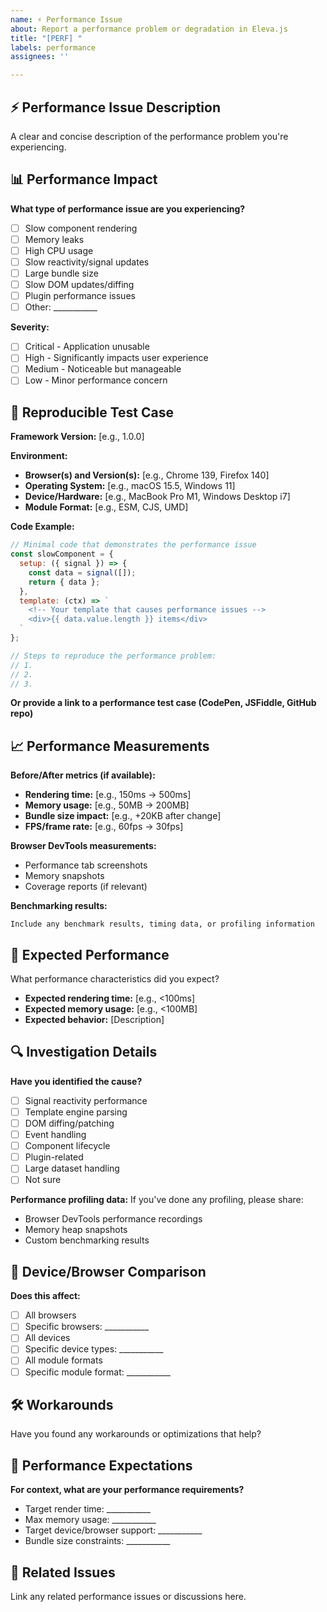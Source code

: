 ```yaml
---
name: ⚡ Performance Issue
about: Report a performance problem or degradation in Eleva.js
title: "[PERF] "
labels: performance
assignees: ''

---
```


## ⚡ Performance Issue Description

A clear and concise description of the performance problem you're experiencing.

## 📊 Performance Impact

**What type of performance issue are you experiencing?**

- [ ] Slow component rendering
- [ ] Memory leaks
- [ ] High CPU usage
- [ ] Slow reactivity/signal updates
- [ ] Large bundle size
- [ ] Slow DOM updates/diffing
- [ ] Plugin performance issues
- [ ] Other: ___________

**Severity:**
- [ ] Critical - Application unusable
- [ ] High - Significantly impacts user experience
- [ ] Medium - Noticeable but manageable
- [ ] Low - Minor performance concern

## 🔬 Reproducible Test Case

**Framework Version:** [e.g., 1.0.0]

**Environment:**
- **Browser(s) and Version(s):** [e.g., Chrome 139, Firefox 140]
- **Operating System:** [e.g., macOS 15.5, Windows 11]
- **Device/Hardware:** [e.g., MacBook Pro M1, Windows Desktop i7]
- **Module Format:** [e.g., ESM, CJS, UMD]

**Code Example:**

```javascript
// Minimal code that demonstrates the performance issue
const slowComponent = {
  setup: ({ signal }) => {
    const data = signal([]);
    return { data };
  },
  template: (ctx) => `
    <!-- Your template that causes performance issues -->
    <div>{{ data.value.length }} items</div>
  `
};

// Steps to reproduce the performance problem:
// 1. 
// 2. 
// 3. 
```

**Or provide a link to a performance test case (CodePen, JSFiddle, GitHub repo)**

## 📈 Performance Measurements

**Before/After metrics (if available):**

- **Rendering time:** [e.g., 150ms → 500ms]
- **Memory usage:** [e.g., 50MB → 200MB]
- **Bundle size impact:** [e.g., +20KB after change]
- **FPS/frame rate:** [e.g., 60fps → 30fps]

**Browser DevTools measurements:**
- Performance tab screenshots
- Memory snapshots
- Coverage reports (if relevant)

**Benchmarking results:**
```
Include any benchmark results, timing data, or profiling information
```

## 🔄 Expected Performance

What performance characteristics did you expect?

- **Expected rendering time:** [e.g., <100ms]
- **Expected memory usage:** [e.g., <100MB]
- **Expected behavior:** [Description]

## 🔍 Investigation Details

**Have you identified the cause?**
- [ ] Signal reactivity performance
- [ ] Template engine parsing
- [ ] DOM diffing/patching
- [ ] Event handling
- [ ] Component lifecycle
- [ ] Plugin-related
- [ ] Large dataset handling
- [ ] Not sure

**Performance profiling data:**
If you've done any profiling, please share:
- Browser DevTools performance recordings
- Memory heap snapshots  
- Custom benchmarking results

## 📱 Device/Browser Comparison

**Does this affect:**
- [ ] All browsers
- [ ] Specific browsers: ___________
- [ ] All devices
- [ ] Specific device types: ___________
- [ ] All module formats
- [ ] Specific module format: ___________

## 🛠️ Workarounds

Have you found any workarounds or optimizations that help?

## 🎯 Performance Expectations

**For context, what are your performance requirements?**
- Target render time: ___________
- Max memory usage: ___________
- Target device/browser support: ___________
- Bundle size constraints: ___________

## 🔗 Related Issues

Link any related performance issues or discussions here. 